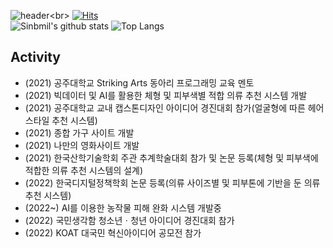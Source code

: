 ![header](https://capsule-render.vercel.app/api?type=slice&color=8C8CF5&height=300&section=header&text=Sinbmil%20&fontSize=100&fontColor='#3c3c3c')<br>
[![Hits](https://hits.seeyoufarm.com/api/count/incr/badge.svg?url=https%3A%2F%2Fgithub.com%2FSinbmil%2Fhit-counter&count_bg=%2379C83D&title_bg=%23F315C0&icon=&icon_color=%23E7E7E7&title=hits&edge_flat=false)](https://hits.seeyoufarm.com)<br>
![Sinbmil's github stats](https://github-readme-stats.vercel.app/api?username=Sinbmil&show_icons=true&theme=radical)
![Top Langs](https://github-readme-stats.vercel.app/api/top-langs/?username=Sinbmil&layout=compact&theme=radical)
<br>
## Activity
* (2021) 공주대학교 Striking Arts 동아리 프로그래밍 교육 멘토
* (2021) 빅데이터 및 AI를 활용한 체형 및 피부색별 적합 의류 추천 시스템 개발
* (2021) 공주대학교 교내 캡스톤디자인 아이디어 경진대회 참가(얼굴형에 따른 헤어 스타일 추천 시스템)
* (2021) 종합 가구 사이트 개발
* (2021) 나만의 영화사이트 개발
* (2021) 한국산학기술학회 주관 추계학술대회 참가 및 논문 등록(체형 및 피부색에 적합한 의류 추천 시스템의 설계)
* (2022) 한국디지털정책학회 논문 등록(의류 사이즈별 및 피부톤에 기반을 둔 의류 추천 시스템)
* (2022~) AI를 이용한 농작물 피해 완화 시스템 개발중
* (2022) 국민생각함 청소년ㆍ청년 아이디어 경진대회 참가
* (2022) KOAT 대국민 혁신아이디어 공모전 참가
